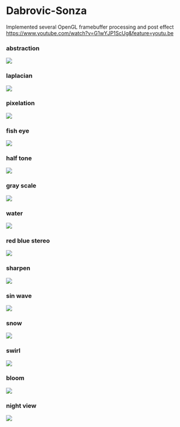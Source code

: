 # Dabrovic-Sonza
Implemented several OpenGL framebuffer processing and post effect
https://www.youtube.com/watch?v=G1wYJP1ScUg&feature=youtu.be

### abstraction
![](/Demo/abstraction.png)

### laplacian
![](/Demo/laplacian.png)

### pixelation
![](/Demo/pixelation.png)

### fish eye
![](/Demo/fish-eye.png)

### half tone
![](/Demo/half-tone.png)

### gray scale
![](/Demo/gray-scale.png)

### water
![](/Demo/water.png)

### red blue stereo
![](/Demo/red-blue-stereo.png)

### sharpen
![](/Demo/sharpen.png)

### sin wave
![](/Demo/sin-wave.png)

### snow
![](/Demo/snow.png)

### swirl
![](/Demo/swirl.png)

### bloom
![](/Demo/bloom.png)

### night view
![](/Demo/night-view.png)
